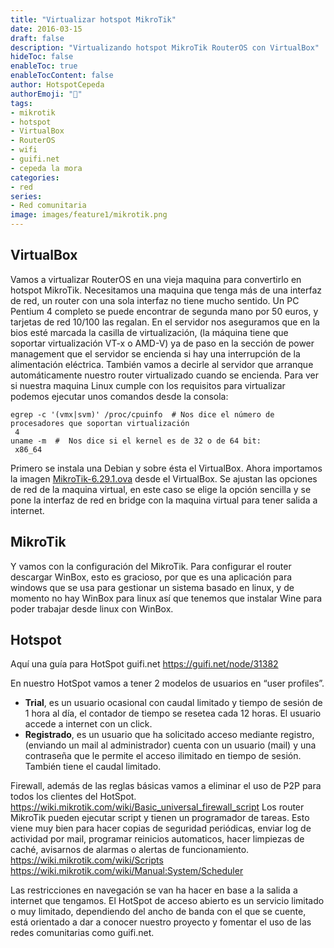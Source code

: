 ```yaml
---
title: "Virtualizar hotspot MikroTik"
date: 2016-03-15
draft: false
description: "Virtualizando hotspot MikroTik RouterOS con VirtualBox"
hideToc: false
enableToc: true
enableTocContent: false
author: HotspotCepeda 
authorEmoji: "🗻"
tags:
- mikrotik
- hotspot
- VirtualBox
- RouterOS
- wifi
- guifi.net
- cepeda la mora
categories:
- red
series:
- Red comunitaria
image: images/feature1/mikrotik.png
---
```

## VirtualBox
Vamos a virtualizar RouterOS en una vieja maquina para convertirlo en hotspot MikroTik.
Necesitamos una maquina que tenga más de una interfaz de red, un router con una sola interfaz no tiene mucho sentido.
Un PC Pentium 4 completo se puede encontrar de segunda mano por 50 euros, y tarjetas de red 10/100 las regalan.
En el servidor nos aseguramos que en la bios esté marcada la casilla de virtualización, (la máquina tiene que soportar virtualización  VT-x o AMD-V) ya de paso en la sección de power management que el servidor se encienda si hay una interrupción de la alimentación eléctrica.
También vamos a decirle al servidor que arranque automáticamente nuestro router virtualizado cuando se encienda.
Para ver si nuestra maquina Linux cumple con los requisitos para virtualizar podemos ejecutar unos comandos desde la consola:
```
egrep -c '(vmx|svm)' /proc/cpuinfo  # Nos dice el número de procesadores que soportan virtualización
 4
uname -m  #  Nos dice si el kernel es de 32 o de 64 bit:
 x86_64
```
Primero se instala una Debian y sobre ésta el VirtualBox.
Ahora importamos la imagen [MikroTik-6.29.1.ova](https://www.mediafire.com/file/fp7i4q462o7n595/MikroTik-6.29.1.ova/file) desde el VirtualBox.
Se ajustan las opciones de red de la maquina virtual, en este caso se elige la opción sencilla y se pone la interfaz de red en bridge con la maquina virtual para tener salida a internet.

## MikroTik
Y vamos con la configuración del MikroTik.
Para configurar el router descargar WinBox, esto es gracioso, por que es una aplicación para windows que se usa para gestionar un sistema basado en linux, y de momento no hay WinBox para linux así que tenemos que instalar Wine para poder trabajar desde linux con WinBox. 

## Hotspot
Aquí una guía para HotSpot guifi.net https://guifi.net/node/31382

En nuestro HotSpot vamos a tener 2 modelos de usuarios en “user profiles”.

- **Trial**, es un usuario ocasional con caudal limitado y tiempo de sesión de 1 hora al día, el contador de tiempo se resetea cada 12 horas. El usuario accede a internet con un click.
- **Registrado**, es un usuario que ha solicitado acceso mediante registro, (enviando un mail al administrador) cuenta con un usuario (mail) y una contraseña que le permite el acceso ilimitado en tiempo de sesión. También tiene el caudal limitado.

Firewall, además de las reglas básicas vamos a eliminar el uso de P2P para todos los clientes del HotSpot. 
https://wiki.mikrotik.com/wiki/Basic_universal_firewall_script
Los router MikroTik pueden ejecutar script y tienen un programador de tareas. Esto viene muy bien para hacer copias de seguridad periódicas, enviar log de actividad por mail, programar reinicios automaticos, hacer limpiezas de caché, avisarnos de alarmas o alertas de funcionamiento. 
https://wiki.mikrotik.com/wiki/Scripts
https://wiki.mikrotik.com/wiki/Manual:System/Scheduler

Las restricciones en navegación se van ha hacer en base a la salida a internet que tengamos. El HotSpot de acceso abierto es un servicio limitado o muy limitado, dependiendo del ancho de banda con el que se cuente, está orientado a dar a conocer nuestro proyecto y fomentar el uso de las redes comunitarias como guifi.net.